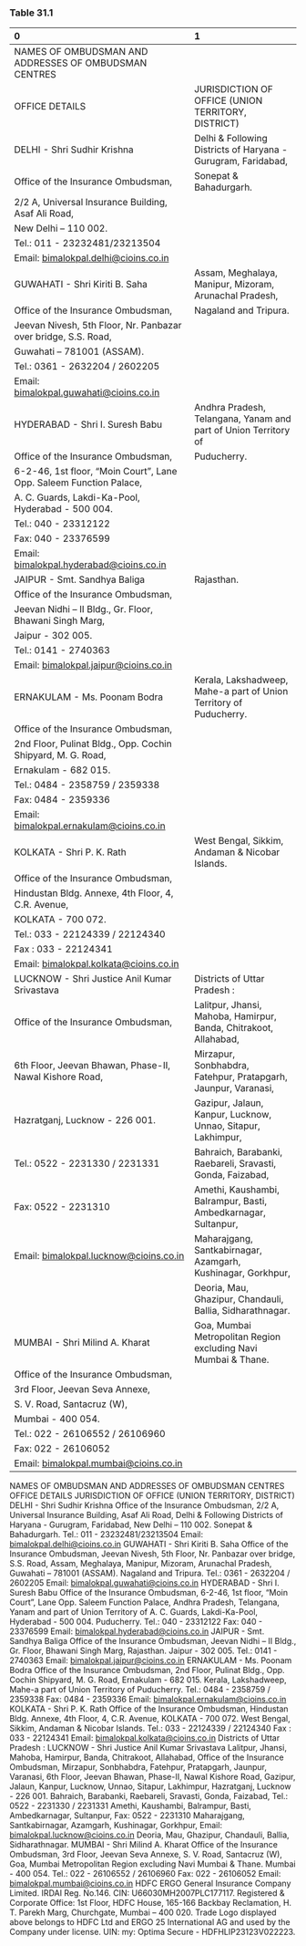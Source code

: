 
### Table 31.1
| 0                                                                  | 1                                                                  |
|:-------------------------------------------------------------------|:-------------------------------------------------------------------|
| NAMES OF OMBUDSMAN AND ADDRESSES OF OMBUDSMAN CENTRES              |                                                                    |
| OFFICE DETAILS                                                     | JURISDICTION OF OFFICE (UNION TERRITORY, DISTRICT)                 |
| DELHI - Shri Sudhir Krishna                                        | Delhi & Following Districts of Haryana - Gurugram, Faridabad,      |
| Office of the Insurance Ombudsman,                                 | Sonepat & Bahadurgarh.                                             |
| 2/2 A, Universal Insurance Building, Asaf Ali Road,                |                                                                    |
| New Delhi – 110 002.                                               |                                                                    |
| Tel.: 011 - 23232481/23213504                                      |                                                                    |
| Email: bimalokpal.delhi@cioins.co.in                               |                                                                    |
| GUWAHATI - Shri Kiriti B. Saha                                     | Assam, Meghalaya, Manipur, Mizoram, Arunachal Pradesh,             |
| Office of the Insurance Ombudsman,                                 | Nagaland and Tripura.                                              |
| Jeevan Nivesh, 5th Floor, Nr. Panbazar over bridge, S.S. Road,     |                                                                    |
| Guwahati – 781001 (ASSAM).                                         |                                                                    |
| Tel.: 0361 - 2632204 / 2602205                                     |                                                                    |
| Email: bimalokpal.guwahati@cioins.co.in                            |                                                                    |
| HYDERABAD - Shri I. Suresh Babu                                    | Andhra Pradesh, Telangana, Yanam and part of Union Territory of    |
| Office of the Insurance Ombudsman,                                 | Puducherry.                                                        |
| 6-2-46, 1st floor, “Moin Court”, Lane Opp. Saleem Function Palace, |                                                                    |
| A. C. Guards, Lakdi-Ka-Pool, Hyderabad - 500 004.                  |                                                                    |
| Tel.: 040 - 23312122                                               |                                                                    |
| Fax: 040 - 23376599                                                |                                                                    |
| Email: bimalokpal.hyderabad@cioins.co.in                           |                                                                    |
| JAIPUR - Smt. Sandhya Baliga                                       | Rajasthan.                                                         |
| Office of the Insurance Ombudsman,                                 |                                                                    |
| Jeevan Nidhi – II Bldg., Gr. Floor, Bhawani Singh Marg,            |                                                                    |
| Jaipur - 302 005.                                                  |                                                                    |
| Tel.: 0141 - 2740363                                               |                                                                    |
| Email: bimalokpal.jaipur@cioins.co.in                              |                                                                    |
| ERNAKULAM - Ms. Poonam Bodra                                       | Kerala, Lakshadweep, Mahe-a part of Union Territory of Puducherry. |
| Office of the Insurance Ombudsman,                                 |                                                                    |
| 2nd Floor, Pulinat Bldg., Opp. Cochin Shipyard, M. G. Road,        |                                                                    |
| Ernakulam - 682 015.                                               |                                                                    |
| Tel.: 0484 - 2358759 / 2359338                                     |                                                                    |
| Fax: 0484 - 2359336                                                |                                                                    |
| Email: bimalokpal.ernakulam@cioins.co.in                           |                                                                    |
| KOLKATA - Shri P. K. Rath                                          | West Bengal, Sikkim, Andaman & Nicobar Islands.                    |
| Office of the Insurance Ombudsman,                                 |                                                                    |
| Hindustan Bldg. Annexe, 4th Floor, 4, C.R. Avenue,                 |                                                                    |
| KOLKATA - 700 072.                                                 |                                                                    |
| Tel.: 033 - 22124339 / 22124340                                    |                                                                    |
| Fax : 033 - 22124341                                               |                                                                    |
| Email: bimalokpal.kolkata@cioins.co.in                             |                                                                    |
| LUCKNOW - Shri Justice Anil Kumar Srivastava                       | Districts of Uttar Pradesh :                                       |
| Office of the Insurance Ombudsman,                                 | Lalitpur, Jhansi, Mahoba, Hamirpur, Banda, Chitrakoot, Allahabad,  |
| 6th Floor, Jeevan Bhawan, Phase-II, Nawal Kishore Road,            | Mirzapur, Sonbhabdra, Fatehpur, Pratapgarh, Jaunpur, Varanasi,     |
| Hazratganj, Lucknow - 226 001.                                     | Gazipur, Jalaun, Kanpur, Lucknow, Unnao, Sitapur, Lakhimpur,       |
| Tel.: 0522 - 2231330 / 2231331                                     | Bahraich, Barabanki, Raebareli, Sravasti, Gonda, Faizabad,         |
| Fax: 0522 - 2231310                                                | Amethi, Kaushambi, Balrampur, Basti, Ambedkarnagar, Sultanpur,     |
| Email: bimalokpal.lucknow@cioins.co.in                             | Maharajgang, Santkabirnagar, Azamgarh, Kushinagar, Gorkhpur,       |
|                                                                    | Deoria, Mau, Ghazipur, Chandauli, Ballia, Sidharathnagar.          |
| MUMBAI - Shri Milind A. Kharat                                     | Goa, Mumbai Metropolitan Region excluding Navi Mumbai & Thane.     |
| Office of the Insurance Ombudsman,                                 |                                                                    |
| 3rd Floor, Jeevan Seva Annexe,                                     |                                                                    |
| S. V. Road, Santacruz (W),                                         |                                                                    |
| Mumbai - 400 054.                                                  |                                                                    |
| Tel.: 022 - 26106552 / 26106960                                    |                                                                    |
| Fax: 022 - 26106052                                                |                                                                    |
| Email: bimalokpal.mumbai@cioins.co.in                              |                                                                    |


NAMES OF OMBUDSMAN AND ADDRESSES OF OMBUDSMAN CENTRES
OFFICE DETAILS JURISDICTION OF OFFICE (UNION TERRITORY, DISTRICT)
DELHI - Shri Sudhir Krishna
Office of the Insurance Ombudsman,
2/2 A, Universal Insurance Building, Asaf Ali Road, Delhi & Following Districts of Haryana - Gurugram, Faridabad,
New Delhi – 110 002. Sonepat & Bahadurgarh.
Tel.: 011 - 23232481/23213504
Email: bimalokpal.delhi@cioins.co.in
GUWAHATI - Shri Kiriti B. Saha
Office of the Insurance Ombudsman,
Jeevan Nivesh, 5th Floor, Nr. Panbazar over bridge, S.S. Road, Assam, Meghalaya, Manipur, Mizoram, Arunachal Pradesh,
Guwahati – 781001 (ASSAM). Nagaland and Tripura.
Tel.: 0361 - 2632204 / 2602205
Email: bimalokpal.guwahati@cioins.co.in
HYDERABAD - Shri I. Suresh Babu
Office of the Insurance Ombudsman,
6-2-46, 1st floor, “Moin Court”, Lane Opp. Saleem Function Palace,
Andhra Pradesh, Telangana, Yanam and part of Union Territory of
A. C. Guards, Lakdi-Ka-Pool, Hyderabad - 500 004.
Puducherry.
Tel.: 040 - 23312122
Fax: 040 - 23376599
Email: bimalokpal.hyderabad@cioins.co.in
JAIPUR - Smt. Sandhya Baliga
Office of the Insurance Ombudsman,
Jeevan Nidhi – II Bldg., Gr. Floor, Bhawani Singh Marg,
Rajasthan.
Jaipur - 302 005.
Tel.: 0141 - 2740363
Email: bimalokpal.jaipur@cioins.co.in
ERNAKULAM - Ms. Poonam Bodra
Office of the Insurance Ombudsman,
2nd Floor, Pulinat Bldg., Opp. Cochin Shipyard, M. G. Road,
Ernakulam - 682 015. Kerala, Lakshadweep, Mahe-a part of Union Territory of Puducherry.
Tel.: 0484 - 2358759 / 2359338
Fax: 0484 - 2359336
Email: bimalokpal.ernakulam@cioins.co.in
KOLKATA - Shri P. K. Rath
Office of the Insurance Ombudsman,
Hindustan Bldg. Annexe, 4th Floor, 4, C.R. Avenue,
KOLKATA - 700 072. West Bengal, Sikkim, Andaman & Nicobar Islands.
Tel.: 033 - 22124339 / 22124340
Fax : 033 - 22124341
Email: bimalokpal.kolkata@cioins.co.in
Districts of Uttar Pradesh :
LUCKNOW - Shri Justice Anil Kumar Srivastava
Lalitpur, Jhansi, Mahoba, Hamirpur, Banda, Chitrakoot, Allahabad,
Office of the Insurance Ombudsman,
Mirzapur, Sonbhabdra, Fatehpur, Pratapgarh, Jaunpur, Varanasi,
6th Floor, Jeevan Bhawan, Phase-II, Nawal Kishore Road,
Gazipur, Jalaun, Kanpur, Lucknow, Unnao, Sitapur, Lakhimpur,
Hazratganj, Lucknow - 226 001.
Bahraich, Barabanki, Raebareli, Sravasti, Gonda, Faizabad,
Tel.: 0522 - 2231330 / 2231331
Amethi, Kaushambi, Balrampur, Basti, Ambedkarnagar, Sultanpur,
Fax: 0522 - 2231310
Maharajgang, Santkabirnagar, Azamgarh, Kushinagar, Gorkhpur,
Email: bimalokpal.lucknow@cioins.co.in
Deoria, Mau, Ghazipur, Chandauli, Ballia, Sidharathnagar.
MUMBAI - Shri Milind A. Kharat
Office of the Insurance Ombudsman,
3rd Floor, Jeevan Seva Annexe,
S. V. Road, Santacruz (W),
Goa, Mumbai Metropolitan Region excluding Navi Mumbai & Thane.
Mumbai - 400 054.
Tel.: 022 - 26106552 / 26106960
Fax: 022 - 26106052
Email: bimalokpal.mumbai@cioins.co.in
HDFC ERGO General Insurance Company Limited. IRDAI Reg. No.146. CIN: U66030MH2007PLC177117. Registered & Corporate Office: 1st Floor, HDFC
House, 165-166 Backbay Reclamation, H. T. Parekh Marg, Churchgate, Mumbai – 400 020. Trade Logo displayed above belongs to HDFC Ltd and ERGO 25
International AG and used by the Company under license. UIN: my: Optima Secure - HDFHLIP23123V022223.